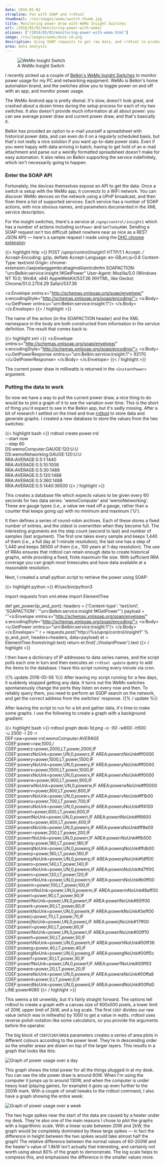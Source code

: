 ```yaml
---
date: 2016-05-02
strapline: Fun with SOAP and rrdtool
thumbnail: /res/images/wemo/switch.thumb.jpg
title: Monitoring power draw with WeMo Insight Switches
url: /2016/05/02/monitoring-power-with-wemo/
aliases: ["/2016/05/02/monitoring-power-with-wemo.html"]
image: /res/images/wemo/desk-1d.png
description: Using SOAP requests to get raw data, and rrdtool to produce graphs.
area: data analysis
---
```


<figure class="left">
  <img src="/res/images/wemo/switch.jpg" alt="WeMo Insight Switch">
  <figcaption>A WeMo Insight Switch</figcaption>
</figure>

I recently picked up a couple of <a href="http://www.belkin.com/uk/p/P-F7C029/">Belkin's WeMo
Insight Switches</a> to monitor power usage for my PC and networking equipment. WeMo is Belkin's
home automation brand, and the switches allow you to toggle power on and off with an app, and
monitor power usage.

The WeMo Android app is pretty dismal. It's slow, doesn't look great, and crashed about a dozen
times during the setup process for each of my two switches. It also doesn't provide much
information at all about power: you can see average power draw and current power draw, and that's
basically it.

Belkin has provided an option to e-mail yourself a spreadsheet with historical power data, and can
even do it on a regularly scheduled basis, but that's not really a nice solution if you want
up-to-date power stats. Even if you were happy with data arriving in batch, having to get hold
of an e-mail attachment and parse out a weirdly formatted spreadsheet doesn't make for easy
automation. It also relies on Belkin supporting the service indefinitely, which isn't necessarily
going to happen.

<!--more-->

### Enter the SOAP API

Fortunately, the devices themselves expose an API to get the data. Once a switch is setup with the
WeMo app, it connects to a WiFi network. You can discover WeMo devices on the network using a UPnP
broadcast, and then from there a list of supported services. Each service has a number of SOAP
actions, with nice obvious names, and parameters documented in the XML service description.

For the insight switches, there's a service at `/upnp/control/insight1` which has a number of
actions including `GetPower` and `GetTodayKWH`. Sending a SOAP request isn't too difficult
(albeit nowhere near as nice as a REST JSON API) &mdash; here's a sample request I made using
the <a href="https://chrome.google.com/webstore/detail/dhc-rest-client/aejoelaoggembcahagimdiliamlcdmfm/">DHC chrome extension</a>:

{{< highlight http >}}
POST /upnp/control/insight1 HTTP/1.1
Accept: */*
Accept-Encoding: gzip, deflate
Accept-Language: en-GB,en;q=0.8
Content-Type: text/xml
Origin: chrome-extension://aejoelaoggembcahagimdiliamlcdmfm
SOAPACTION: "urn:Belkin:service:insight:1#GetPower"
User-Agent: Mozilla/5.0 (Windows NT 10.0; Win64; x64) AppleWebKit/537.36 (KHTML, like Gecko) Chrome/51.0.2704.29 Safari/537.36

<s:Envelope xmlns:s="http://schemas.xmlsoap.org/soap/envelope/" s:encodingStyle="http://schemas.xmlsoap.org/soap/encoding/">
    <s:Body>
        <u:GetPower xmlns:u="urn:Belkin:service:insight:1"/>
    </s:Body>
</s:Envelope>
{{< / highlight >}}

The name of the action (in the SOAPACTION header) and the XML namespace in the body are both
constructed from information in the service definition. The result that comes back is:

{{< highlight xml >}}
<s:Envelope xmlns:s="http://schemas.xmlsoap.org/soap/envelope/" s:encodingStyle="http://schemas.xmlsoap.org/soap/encoding/">
    <s:Body>
        <u:GetPowerResponse xmlns:u="urn:Belkin:service:insight:1">
            <InstantPower>92170</InstantPower>
        </u:GetPowerResponse>
    </s:Body>
</s:Envelope>
{{< / highlight >}}

The current power draw in milliwatts is returned in the `<InstantPower>` argument.

### Putting the data to work

So now we have a way to pull the current power draw, a nice thing to do would be to plot a graph
of it to see the variation over time. This is the short of thing you'd expect to see in the Belkin
app, but it's sadly missing. After a bit of research I settled on the tried and true
<a href="http://oss.oetiker.ch/rrdtool/">rrdtool</a> to store data and generate graphs. I created a
new database to store the values from the two switches:

{{< highlight bash >}}
rrdtool create power.rrd \
    --start now \
    --step 60 \
    DS:wemoComputer:GAUGE:120:U:U \
    DS:wemoNetworking:GAUGE:120:U:U \
    RRA:AVERAGE:0.5:1:1440 \
    RRA:AVERAGE:0.5:10:1008 \
    RRA:AVERAGE:0.5:30:1488 \
    RRA:AVERAGE:0.5:120:1488 \
    RRA:AVERAGE:0.5:360:1488 \
    RRA:AVERAGE:0.5:1440:36500
{{< / highlight >}}

This creates a database file which expects values to be given every 60 seconds for two data series:
'wemoComputer' and 'wemoNetworking'. These are gauge types (i.e., a value we read off a gauge,
rather than a counter that keeps going up) with no minimum and maximum ('U').

It then defines a series of round-robin archives. Each of these stores a fixed number of entries,
and the oldest is overwritten when they become full. The interesting arguments are the step count
(second to last) and number of samples (last argument). The first one takes every sample and keeps
1,440 of them (i.e., a full day at 1-minute resolution); the last one has a step of 1,440 and keeps
36500 of them (i.e., 100 years at 1-day resolution). The use of RRAs ensures that rrdtool can retain
enough data to create historical graphs, while providing a fixed, finite maximum file size. With
sufficient RRA coverage you can graph most timescales and have data available at a reasonable
resolution.

Next, I created a small python script to retrieve the power using SOAP:

{{< highlight python >}}
#!/usr/bin/python3

import requests
from xml.etree import ElementTree

def get_power(ip_and_port):
    headers = {'Content-type': 'text/xml', 'SOAPACTION': '"urn:Belkin:service:insight:1#GetPower"'}
    payload = '''<s:Envelope xmlns:s="http://schemas.xmlsoap.org/soap/envelope/"
                             s:encodingStyle="http://schemas.xmlsoap.org/soap/encoding/">
                  <s:Body>
                   <u:GetPower xmlns:u="urn:Belkin:service:insight:1"/>
                  </s:Body>
                 </s:Envelope>'''
    r = requests.post("http://%s/upnp/control/insight1" % ip_and_port, headers=headers, data=payload)
    et = ElementTree.fromstring(r.text)
    return et.find('.//InstantPower').text
{{< / highlight >}}

I then have a dictionary of IP addresses to data series names, and the script polls each one in
turn and then executes an `rrdtool update` query to add the items to the database. I have this
script running every minute via cron.

{{% update 2016-05-06 %}}
After leaving my script running for a few days, it suddenly
stopped getting any data. It turns out the WeMo switches spontaneously change the ports they listen
on every now and then. To reliably query them, you need to perform an SSDP search on the network,
and get the correct address from the switches' response.
{{% / update %}}

After leaving the script to run for a bit and gather data, it's time to make some graphs. I use
the following to create a graph with a background gradient:

{{< highlight bash >}}
rrdtool graph desk-1d.png
        -o -X0 -w800 -h500 \
        -u 2000 -l 20 -r \
        DEF:raw=power.rrd:wemoComputer:AVERAGE \
        CDEF:power=raw,1000,/ \
        CDEF:powerz=power,2000,LT,power,2000,IF CDEF:powerzNoUnk=power,UN,0,powerz,IF AREA:powerzNoUnk#ff0000 \
        CDEF:powery=power,1500,LT,power,1500,IF CDEF:poweryNoUnk=power,UN,0,powery,IF AREA:poweryNoUnk#ff0000 \
        CDEF:powerx=power,1000,LT,power,1000,IF CDEF:powerxNoUnk=power,UN,0,powerx,IF AREA:powerxNoUnk#ff0000 \
        CDEF:powerw=power,900,LT,power,900,IF CDEF:powerwNoUnk=power,UN,0,powerw,IF AREA:powerwNoUnk#ff0000 \
        CDEF:powerv=power,800,LT,power,800,IF CDEF:powervNoUnk=power,UN,0,powerv,IF AREA:powervNoUnk#ff1b00 \
        CDEF:poweru=power,700,LT,power,700,IF CDEF:poweruNoUnk=power,UN,0,poweru,IF AREA:poweruNoUnk#ff4100 \
        CDEF:powert=power,600,LT,power,600,IF CDEF:powertNoUnk=power,UN,0,powert,IF AREA:powertNoUnk#ff6600 \
        CDEF:powers=power,400,LT,power,400,IF CDEF:powersNoUnk=power,UN,0,powers,IF AREA:powersNoUnk#ff8e00 \
        CDEF:powerr=power,200,LT,power,200,IF CDEF:powerrNoUnk=power,UN,0,powerr,IF AREA:powerrNoUnk#ffb500 \
        CDEF:powerq=power,180,LT,power,180,IF CDEF:powerqNoUnk=power,UN,0,powerq,IF AREA:powerqNoUnk#ffdb00 \
        CDEF:powerp=power,160,LT,power,160,IF CDEF:powerpNoUnk=power,UN,0,powerp,IF AREA:powerpNoUnk#fdff00 \
        CDEF:powero=power,140,LT,power,140,IF CDEF:poweroNoUnk=power,UN,0,powero,IF AREA:poweroNoUnk#d7ff00 \
        CDEF:powern=power,120,LT,power,120,IF CDEF:powernNoUnk=power,UN,0,powern,IF AREA:powernNoUnk#b0ff00 \
        CDEF:powerm=power,100,LT,power,100,IF CDEF:powermNoUnk=power,UN,0,powerm,IF AREA:powermNoUnk#8aff00 \
        CDEF:powerl=power,90,LT,power,90,IF CDEF:powerlNoUnk=power,UN,0,powerl,IF AREA:powerlNoUnk#65ff00 \
        CDEF:powerk=power,80,LT,power,80,IF CDEF:powerkNoUnk=power,UN,0,powerk,IF AREA:powerkNoUnk#3eff00 \
        CDEF:powerj=power,70,LT,power,70,IF CDEF:powerjNoUnk=power,UN,0,powerj,IF AREA:powerjNoUnk#17ff00 \
        CDEF:poweri=power,60,LT,power,60,IF CDEF:poweriNoUnk=power,UN,0,poweri,IF AREA:poweriNoUnk#00ff10 \
        CDEF:powerh=power,50,LT,power,50,IF CDEF:powerhNoUnk=power,UN,0,powerh,IF AREA:powerhNoUnk#00ff36 \
        CDEF:powerg=power,40,LT,power,40,IF CDEF:powergNoUnk=power,UN,0,powerg,IF AREA:powergNoUnk#00ff5c \
        CDEF:powerf=power,30,LT,power,30,IF CDEF:powerfNoUnk=power,UN,0,powerf,IF AREA:powerfNoUnk#00ff83 \
        CDEF:powere=power,20,LT,power,20,IF CDEF:powereNoUnk=power,UN,0,powere,IF AREA:powereNoUnk#00ffa8 \
        CDEF:powerd=power,0,LT,power,0,IF CDEF:powerdNoUnk=power,UN,0,powerd,IF AREA:powerdNoUnk#00ffd0 \
        LINE:power#080
{{< / highlight >}}

This seems a bit unweildy, but it's fairly straight forward. The options tell rrdtool to create
a graph with a canvas size of 800x500 pixels, a lower limit of 20W, upper limit of 2kW, and a
log scale. The first `CDEF` divides our raw value (which was in millwatts) by 1000 to get a value
in watts. rrdtool uses reverse polish notation like some calculators, so you provide the arguments
before the operator.

The big block of `CDEF`/`CDEF`/`AREA` parameters creates a series of area plots in different colours
according to the power level. They're in descending order so the smaller areas are drawn on top of
the larger layers. This results in a graph that looks like this:

<img src="/res/images/wemo/desk-1d.png" alt="Graph of power usage over a day">

This graph shows the total power for all the things plugged in at my desk. You can see the idle
power draw is around 60W. When I'm using the computer it jumps up to around 130W, and when the
computer is under heavy load (playing games, for example) it goes up even further to the 200W mark.
With a couple of small tweaks to the rrdtool command, I also have a graph showing the entire week:

<img src="/res/images/wemo/desk-1w.png" alt="Graph of power usage over a week">

The two huge spikes near the start of the data are caused by a heater under my desk. They're also
one of the main reasons I chose to plot the graphs with a logarithmic scale. With a linear scale
between 20W and 2kW, the graph would be completely dominated by these large spikes &mdash; in fact
the difference in height between the two spikes would take almost half the graph! The
relative difference between the normal values of 60-200W and the heater's value of 1.8kW isn't
actually that interesting, and certainly not worth using about 80% of the graph to demonstrate. The
log scale helps to compress this, and emphasises the difference in the smaller values more.
